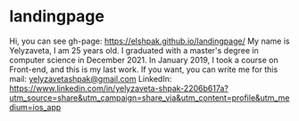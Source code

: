 # landingpage
Hi, you can see gh-page: https://elshpak.github.io/landingpage/
My name is Yelyzaveta, I am 25 years old.
I graduated with a master's degree in computer science in December 2021.
In January 2019, I took a course on Front-end, and this is my last work.
If you want, you can write me for this mail: yelyzavetashpak@gmail.com
LinkedIn: https://www.linkedin.com/in/yelyzaveta-shpak-2206b617a?utm_source=share&utm_campaign=share_via&utm_content=profile&utm_medium=ios_app
